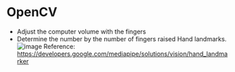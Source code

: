 # OpenCV
- Adjust the computer volume with the fingers
- Determine the number by the number of fingers raised
Hand landmarks.
![image](https://github.com/lee-thien-tuyen/OpenCV/assets/78252686/75ac5ee4-7eec-4d05-bf2c-d87c76262301)
Reference:
https://developers.google.com/mediapipe/solutions/vision/hand_landmarker

